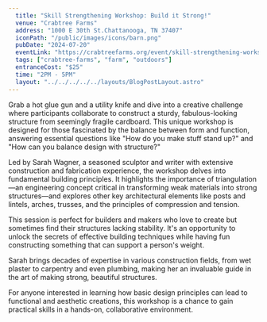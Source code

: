 ```yaml
---
  title: "Skill Strengthening Workshop: Build it Strong!"
  venue: "Crabtree Farms"
  address: "1000 E 30th St.Chattanooga, TN 37407"
  iconPath: "/public/images/icons/barn.png"
  pubDate: "2024-07-20"
  eventLink: "https://crabtreefarms.org/event/skill-strengthening-workshop-build-it-strong/"
  tags: ["crabtree-farms", "farm", "outdoors"]
  entranceCost: "$25"
  time: "2PM - 5PM"
  layout: "../../../../../layouts/BlogPostLayout.astro"
---
```


Grab a hot glue gun and a utility knife and dive into a creative challenge where participants collaborate to construct a sturdy, fabulous-looking structure from seemingly fragile cardboard. This unique workshop is designed for those fascinated by the balance between form and function, answering essential questions like "How do you make stuff stand up?" and "How can you balance design with structure?"

Led by Sarah Wagner, a seasoned sculptor and writer with extensive construction and fabrication experience, the workshop delves into fundamental building principles. It highlights the importance of triangulation—an engineering concept critical in transforming weak materials into strong structures—and explores other key architectural elements like posts and lintels, arches, trusses, and the principles of compression and tension.

This session is perfect for builders and makers who love to create but sometimes find their structures lacking stability. It's an opportunity to unlock the secrets of effective building techniques while having fun constructing something that can support a person's weight.

Sarah brings decades of expertise in various construction fields, from wet plaster to carpentry and even plumbing, making her an invaluable guide in the art of making strong, beautiful structures.

For anyone interested in learning how basic design principles can lead to functional and aesthetic creations, this workshop is a chance to gain practical skills in a hands-on, collaborative environment.
